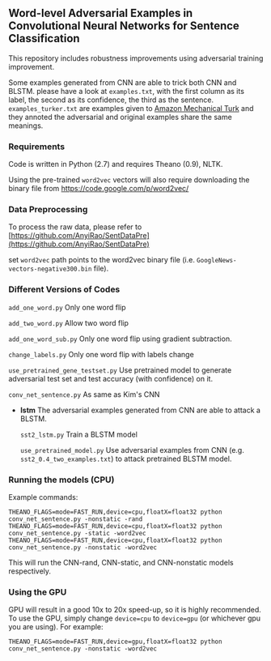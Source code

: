 ## Word-level Adversarial Examples in Convolutional Neural Networks for Sentence Classification

This repository includes robustness improvements using adversarial training improvement. 

Some examples generated from CNN are able to trick both CNN and BLSTM. please have a look at  ``examples.txt``, with the first column as its label, the second as its confidence, the third as the sentence. ``examples_turker.txt`` are examples given to [Amazon Mechanical Turk](https://www.mturk.com/mturk/welcome) and they annoted the adversarial and original examples share the same meanings.
### Requirements
Code is written in Python (2.7) and requires Theano (0.9), NLTK.

Using the pre-trained `word2vec` vectors will also require downloading the binary file from
https://code.google.com/p/word2vec/


### Data Preprocessing
To process the raw data, please refer to [https://github.com/AnyiRao/SentDataPre](https://github.com/AnyiRao/SentDataPre)

set ``word2vec`` path points to the word2vec binary file (i.e. `GoogleNews-vectors-negative300.bin` file). 

### Different Versions of Codes
``add_one_word.py`` Only one word flip 

``add_two_word.py`` Allow two word flip 

``add_one_word_sub.py`` Only one word flip using gradient subtraction.

``change_labels.py`` Only one word flip with labels change

``use_pretrained_gene_testset.py`` Use pretrained model to generate adversarial test set and test accuracy (with confidence) on it. 

``conv_net_sentence.py`` As same as Kim's CNN

* **lstm**
The adversarial examples generated from CNN are able to attack a BLSTM.

	``sst2_lstm.py`` Train a BLSTM model

	``use_pretrained_model.py`` Use adversarial examples from CNN (e.g. ``sst2_0.4_two_examples.txt``) to attack pretrained BLSTM model.
 
### Running the models (CPU)
Example commands:

```
THEANO_FLAGS=mode=FAST_RUN,device=cpu,floatX=float32 python conv_net_sentence.py -nonstatic -rand
THEANO_FLAGS=mode=FAST_RUN,device=cpu,floatX=float32 python conv_net_sentence.py -static -word2vec
THEANO_FLAGS=mode=FAST_RUN,device=cpu,floatX=float32 python conv_net_sentence.py -nonstatic -word2vec
```

This will run the CNN-rand, CNN-static, and CNN-nonstatic models respectively.

### Using the GPU
GPU will result in a good 10x to 20x speed-up, so it is highly recommended. 
To use the GPU, simply change `device=cpu` to `device=gpu` (or whichever gpu you are using).
For example:
```
THEANO_FLAGS=mode=FAST_RUN,device=gpu,floatX=float32 python conv_net_sentence.py -nonstatic -word2vec
```
